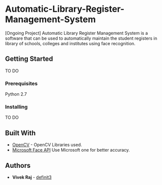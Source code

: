 # Automatic-Library-Register-Management-System
[Ongoing Project] Automatic Library Register Management System is a software that can be used to automatically maintain the student registers in library of schools, colleges and institutes using face recognition.

## Getting Started

TO DO

### Prerequisites

Python 2.7

### Installing

TO DO

## Built With

* [OpenCV](https://docs.opencv.org/2.4/modules/contrib/doc/facerec/facerec_tutorial.html) - OpenCV Libraries used.
* [Microsoft Face API](https://docs.microsoft.com/en-gb/azure/cognitive-services/face/overview)
Use Microsoft one for better accuracy.

## Authors

* **Vivek Raj** - [definit3](https://github.com/definit3)
